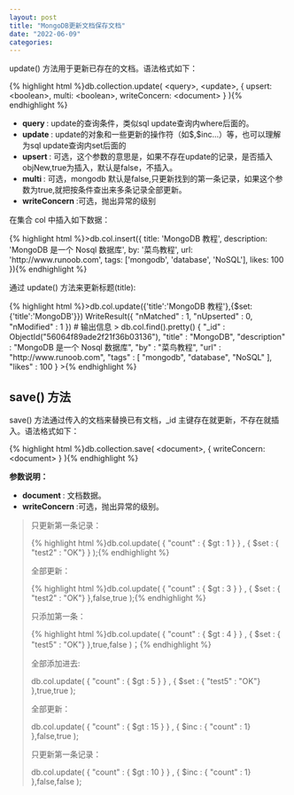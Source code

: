 ```yaml
---
layout: post
title: "MongoDB更新文档保存文档"
date: "2022-06-09"
categories: 
---
```

<p>update() 方法用于更新已存在的文档。语法格式如下：</p> 
{% highlight html %}db.collection.update(
&lt;query&gt;,
&lt;update&gt;,
{
upsert: &lt;boolean&gt;,
multi: &lt;boolean&gt;,
writeConcern: &lt;document&gt;
}
){% endhighlight %} 
<ul>
<li>
<strong>query </strong>: update的查询条件，类似sql update查询内where后面的。</li>
<li>
<strong>update </strong>: update的对象和一些更新的操作符（如$,$inc...）等，也可以理解为sql update查询内set后面的</li>
<li>
<strong>upsert </strong> : 可选，这个参数的意思是，如果不存在update的记录，是否插入objNew,true为插入，默认是false，不插入。</li>
<li>
<strong>multi </strong> : 可选，mongodb 默认是false,只更新找到的第一条记录，如果这个参数为true,就把按条件查出来多条记录全部更新。</li>
<li>
<strong>writeConcern </strong> :可选，抛出异常的级别</li>
</ul>
<p>在集合 col 中插入如下数据：</p> 
{% highlight html %}&gt;db.col.insert({
title: 'MongoDB 教程', 
description: 'MongoDB 是一个 Nosql 数据库',
by: '菜鸟教程',
url: 'http://www.runoob.com',
tags: ['mongodb', 'database', 'NoSQL'],
likes: 100
}){% endhighlight %} 
<p>通过 update() 方法来更新标题(title):</p> 
{% highlight html %}&gt;db.col.update({'title':'MongoDB 教程'},{$set:{'title':'MongoDB'}})
WriteResult({ "nMatched" : 1, "nUpserted" : 0, "nModified" : 1 })   # 输出信息
&gt; db.col.find().pretty()
{
"_id" : ObjectId("56064f89ade2f21f36b03136"),
"title" : "MongoDB",
"description" : "MongoDB 是一个 Nosql 数据库",
"by" : "菜鸟教程",
"url" : "http://www.runoob.com",
"tags" : [
"mongodb",
"database",
"NoSQL"
],
"likes" : 100
}
&gt;{% endhighlight %} 
<h2>save() 方法</h2> 
<p>save() 方法通过传入的文档来替换已有文档，_id 主键存在就更新，不存在就插入。语法格式如下：</p> 
{% highlight html %}db.collection.save(
&lt;document&gt;,
{
writeConcern: &lt;document&gt;
}
){% endhighlight %} 
<p><strong>参数说明：</strong></p> 
<ul>
<li>
<strong>document </strong>: 文档数据。</li>
<li>
<strong>writeConcern </strong> :可选，抛出异常的级别。</li>
</ul>
<blockquote> 
<p>只更新第一条记录：</p> 
{% highlight html %}db.col.update( { "count" : { $gt : 1 } } , { $set : { "test2" : "OK"} } );{% endhighlight %} 
<p>全部更新：</p> 
{% highlight html %}db.col.update( { "count" : { $gt : 3 } } , { $set : { "test2" : "OK"} },false,true );{% endhighlight %} 
<p>只添加第一条：</p> 
{% highlight html %}db.col.update( { "count" : { $gt : 4 } } , { $set : { "test5" : "OK"} },true,false )；{% endhighlight %} 
<p>全部添加进去:</p> 
<p>db.col.update( { "count" : { $gt : 5 } } , { $set : { "test5" : "OK"} },true,true );</p> 
<p>全部更新：</p> 
<p>db.col.update( { "count" : { $gt : 15 } } , { $inc : { "count" : 1} },false,true );</p> 
<p>只更新第一条记录：</p> 
<p>db.col.update( { "count" : { $gt : 10 } } , { $inc : { "count" : 1} },false,false );</p> 
</blockquote>
